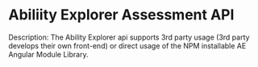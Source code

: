 # Abiliity Explorer Assessment API

Description: The Ability Explorer api supports 3rd party usage (3rd party develops their own front-end) or direct usage of the NPM installable AE Angular Module Library.
